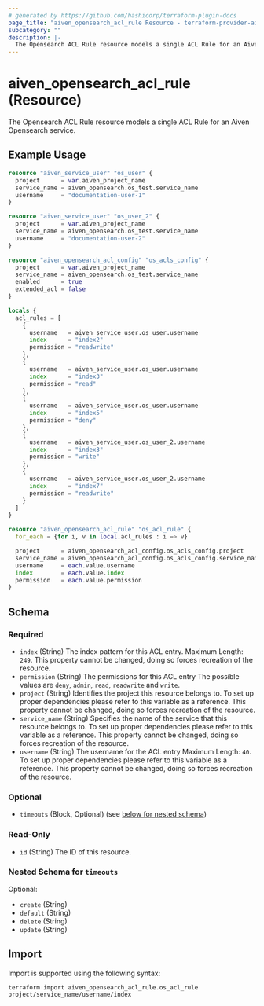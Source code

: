 ```yaml
---
# generated by https://github.com/hashicorp/terraform-plugin-docs
page_title: "aiven_opensearch_acl_rule Resource - terraform-provider-aiven"
subcategory: ""
description: |-
  The Opensearch ACL Rule resource models a single ACL Rule for an Aiven Opensearch service.
---
```


# aiven_opensearch_acl_rule (Resource)

The Opensearch ACL Rule resource models a single ACL Rule for an Aiven Opensearch service.

## Example Usage

```terraform
resource "aiven_service_user" "os_user" {
  project      = var.aiven_project_name
  service_name = aiven_opensearch.os_test.service_name
  username     = "documentation-user-1"
}

resource "aiven_service_user" "os_user_2" {
  project      = var.aiven_project_name
  service_name = aiven_opensearch.os_test.service_name
  username     = "documentation-user-2"
}

resource "aiven_opensearch_acl_config" "os_acls_config" {
  project      = var.aiven_project_name
  service_name = aiven_opensearch.os_test.service_name
  enabled      = true
  extended_acl = false
}

locals {
  acl_rules = [
    {
      username   = aiven_service_user.os_user.username
      index      = "index2"
      permission = "readwrite"
    },
    {
      username   = aiven_service_user.os_user.username
      index      = "index3"
      permission = "read"
    },
    {
      username   = aiven_service_user.os_user.username
      index      = "index5"
      permission = "deny"
    },
    {
      username   = aiven_service_user.os_user_2.username
      index      = "index3"
      permission = "write"
    },
    {
      username   = aiven_service_user.os_user_2.username
      index      = "index7"
      permission = "readwrite"
    }
  ]
}

resource "aiven_opensearch_acl_rule" "os_acl_rule" {
  for_each = {for i, v in local.acl_rules : i => v}

  project      = aiven_opensearch_acl_config.os_acls_config.project
  service_name = aiven_opensearch_acl_config.os_acls_config.service_name
  username     = each.value.username
  index        = each.value.index
  permission   = each.value.permission
}
```

<!-- schema generated by tfplugindocs -->
## Schema

### Required

- `index` (String) The index pattern for this ACL entry. Maximum Length: `249`. This property cannot be changed, doing so forces recreation of the resource.
- `permission` (String) The permissions for this ACL entry The possible values are `deny`, `admin`, `read`, `readwrite` and `write`.
- `project` (String) Identifies the project this resource belongs to. To set up proper dependencies please refer to this variable as a reference. This property cannot be changed, doing so forces recreation of the resource.
- `service_name` (String) Specifies the name of the service that this resource belongs to. To set up proper dependencies please refer to this variable as a reference. This property cannot be changed, doing so forces recreation of the resource.
- `username` (String) The username for the ACL entry Maximum Length: `40`. To set up proper dependencies please refer to this variable as a reference. This property cannot be changed, doing so forces recreation of the resource.

### Optional

- `timeouts` (Block, Optional) (see [below for nested schema](#nestedblock--timeouts))

### Read-Only

- `id` (String) The ID of this resource.

<a id="nestedblock--timeouts"></a>
### Nested Schema for `timeouts`

Optional:

- `create` (String)
- `default` (String)
- `delete` (String)
- `update` (String)

## Import

Import is supported using the following syntax:

```shell
terraform import aiven_opensearch_acl_rule.os_acl_rule project/service_name/username/index
```
